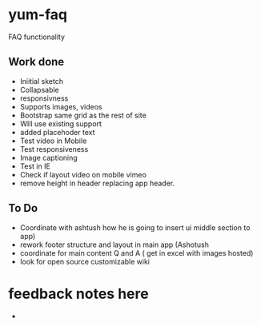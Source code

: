 # yum-faq
FAQ functionality

## Work done
* Iniitial sketch
* Collapsable
* responsivness 
* Supports images, videos 
* Bootstrap same grid as the rest of site
* WIll use existing support
* added placehoder text
* Test video in Mobile
* Test responsiveness
* Image captioning 
* Test in IE
* Check if layout video on mobile vimeo
* remove height in header replacing app header.


## To Do
* Coordinate with ashtush how he is going to insert ui middle section to app)
* rework footer structure and layout in main app (Ashotush
* coordinate for main content Q and A ( get in excel with images hosted)
* look for open source customizable wiki 


# feedback notes here
* 



